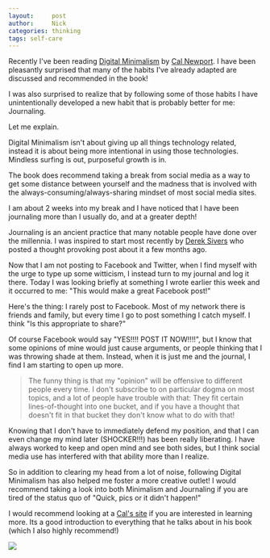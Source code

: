 ```yaml
---
layout:     post
author:     Nick
categories: thinking
tags: self-care
---
```

Recently I've been reading [Digital Minimalism](https://amzn.to/2rJ2H0E) by [Cal Newport](https://www.calnewport.com/blog/). I have been pleasantly surprised that many of the habits I've already adapted are discussed and recommended in the book!

I was also surprised to realize that by following some of those habits I have unintentionally developed a new habit that is probably better for me: Journaling.

Let me explain.

Digital Minimalism isn't about giving up all things technology related, instead it is about being more intentional in using those technologies. Mindless surfing is out, purposeful growth is in.

The book does recommend taking a break from social media as a way to get some distance between yourself and the madness that is involved with the always-consuming/always-sharing mindset of most social media sites.

I am about 2 weeks into my break and I have noticed that I have been journaling more than I usually do, and at a greater depth!

Journaling is an ancient practice that many notable people have done over the millennia. I was inspired to start most recently by [Derek Sivers](https://sivers.org/dj) who posted a thought provoking post about it a few months ago.

Now that I am not posting to Facebook and Twitter, when I find myself with the urge to type up some witticism, I instead turn to my journal and log it there. Today I was looking briefly at something I wrote earlier this week and it occurred to me: "This would make a great Facebook post!"

Here's the thing: I rarely post to Facebook. Most of my network there is friends and family, but every time I go to post something I catch myself. I think "Is this appropriate to share?"

Of course Facebook would say "YES!!!! POST IT NOW!!!!", but I know that some opinions of mine would just cause arguments, or people thinking that I was throwing shade at them. Instead, when it is just me and the journal, I find I am starting to open up more.

>The funny thing is that my "opinion" will be offensive to different people every time. I don't subscribe to on particular dogma on most topics, and a lot of people have trouble with that: They fit certain lines-of-thought into one bucket, and if you have a thought that doesn't fit in that bucket they don't know what to do with that!

Knowing that I don't have to immediately defend my position, and that I can even change my mind later (SHOCKER!!!) has been really liberating. I have always worked to keep and open mind and see both sides, but I think social media use has interfered with that ability more than I realize.

So in addition to clearing my head from a lot of noise, following Digital Minimalism has also helped me foster a more creative outlet! I would recommend taking a look into both Minimalism and Journaling if you are tired of the status quo of "Quick, pics or it didn't happen!"

I would recommend looking at a [Cal's site](https://www.calnewport.com/blog/) if you are interested in learning more. Its a good introduction to everything that he talks about in his book (which I also highly recommend!)

<a href="https://www.amazon.com/Digital-Minimalism-Choosing-Focused-Noisy-ebook/dp/B07DBRBP7G/ref=as_li_ss_il?crid=T7RWRR6CFG0L&keywords=digital+minimalism&pd_rd_i=B07DBRBP7G&pd_rd_r=fc286236-2c8f-4490-9fcd-a332f552c91b&pd_rd_w=B9FlK&pd_rd_wg=BXhom&pf_rd_p=1cb3f32a-ccfd-479b-8a13-b22f56c942c6&pf_rd_r=5C4VZ99TAW31C8M2F4N1&psc=1&qid=1575125447&sprefix=digital+minima,aps,148&linkCode=li2&tag=nloadholtes0a-20&linkId=98849c483d22a20f76a5236f9cbeab76&language=en_US" target="_blank"><img border="0" src="//ws-na.amazon-adsystem.com/widgets/q?_encoding=UTF8&ASIN=B07DBRBP7G&Format=_SL160_&ID=AsinImage&MarketPlace=US&ServiceVersion=20070822&WS=1&tag=nloadholtes0a-20&language=en_US" ></a><img src="https://ir-na.amazon-adsystem.com/e/ir?t=nloadholtes0a-20&language=en_US&l=li2&o=1&a=B07DBRBP7G" width="1" height="1" border="0" alt="" style="border:none !important; margin:0px !important;" />
